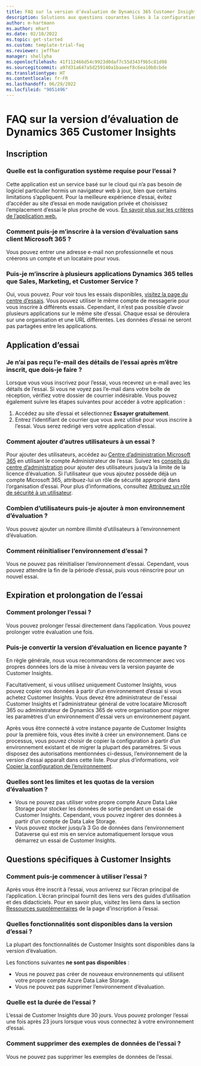 ```yaml
---
title: FAQ sur la version d’évaluation de Dynamics 365 Customer Insights
description: Solutions aux questions courantes liées à la configuration et à la gestion de la version d’évaluation de Customer Insights. Découvrez comment résoudre les problèmes spécifiques à la plateforme et aux applications.
author: m-hartmann
ms.author: mhart
ms.date: 02/10/2022
ms.topic: get-started
ms.custom: template-trial-faq
ms.reviewer: jeffhar
manager: shellyha
ms.openlocfilehash: 41f112466d54c9923d0daf7c55d343f9b5c81d98
ms.sourcegitcommit: a97d31a647a5d259140a1baaeef8c6ea10b8cbde
ms.translationtype: HT
ms.contentlocale: fr-FR
ms.lasthandoff: 06/29/2022
ms.locfileid: "9051496"
---
```

# <a name="dynamics-365-customer-insights-trial-faq"></a>FAQ sur la version d’évaluation de Dynamics 365 Customer Insights

## <a name="sign-up"></a>Inscription

### <a name="what-are-the-system-requirements-for-the-trial"></a>Quelle est la configuration système requise pour l’essai ?

Cette application est un service basé sur le cloud qui n’a pas besoin de logiciel particulier hormis un navigateur web à jour, bien que certains limitations s’appliquent. Pour la meilleure expérience d’essai, évitez d’accéder au site d’essai en mode navigation privée et choisissez l’emplacement d’essai le plus proche de vous. [En savoir plus sur les critères de l’application web.](/power-platform/admin/web-application-requirements)

### <a name="how-do-i-sign-up-for-the-trial-without-a-microsoft-365-tenant"></a>Comment puis-je m’inscrire à la version d’évaluation sans client Microsoft 365 ?

Vous pouvez entrer une adresse e-mail non professionnelle et nous créerons un compte et un locataire pour vous.

### <a name="can-i-sign-up-for-multiple-dynamics-365-apps-such-as-sales-marketing-and-customer-service"></a>Puis-je m’inscrire à plusieurs applications Dynamics 365 telles que Sales, Marketing, et Customer Service ?

Oui, vous pouvez. Pour voir tous les essais disponibles, [visitez la page du centre d’essais](https://dynamics.microsoft.com/dynamics-365-free-trial). Vous pouvez utiliser le même compte de messagerie pour vous inscrire à différents essais. Cependant, il n’est pas possible d’avoir plusieurs applications sur le même site d’essai. Chaque essai se déroulera sur une organisation et une URL différentes. Les données d’essai ne seront pas partagées entre les applications.

## <a name="trial-app"></a>Application d’essai

### <a name="i-didnt-receive-the-trial-details-email-after-signing-up-what-should-i-do"></a>Je n’ai pas reçu l’e-mail des détails de l’essai après m’être inscrit, que dois-je faire ?

Lorsque vous vous inscrivez pour l’essai, vous recevrez un e-mail avec les détails de l’essai. Si vous ne voyez pas l’e-mail dans votre boîte de réception, vérifiez votre dossier de courrier indésirable. Vous pouvez également suivre les étapes suivantes pour accéder à votre application :

1. Accédez au site d’essai et sélectionnez **Essayer gratuitement**.
1. Entrez l’identifiant de courrier que vous avez utilisé pour vous inscrire à l’essai. Vous serez redirigé vers votre application d’essai.

### <a name="how-do-i-add-more-users-to-a-trial"></a>Comment ajouter d’autres utilisateurs à un essai ?

Pour ajouter des utilisateurs, accédez au [Centre d’administration Microsoft 365](https://admin.microsoft.com) en utilisant le compte Administrateur de l’essai. Suivez les [conseils du centre d’administration](/microsoft-365/admin/add-users/add-users) pour ajouter des utilisateurs jusqu’à la limite de la licence d’évaluation. Si l’utilisateur que vous ajoutez possède déjà un compte Microsoft 365, attribuez-lui un rôle de sécurité approprié dans l’organisation d’essai. Pour plus d’informations, consultez [Attribuez un rôle de sécurité à un utilisateur](/power-platform/admin/create-users-assign-online-security-roles#assign-a-security-role-to-a-user).

### <a name="how-many-users-can-i-add-to-my-trial-environment"></a>Combien d’utilisateurs puis-je ajouter à mon environnement d’évaluation ?

Vous pouvez ajouter un nombre illimité d’utilisateurs à l’environnement d’évaluation.

### <a name="how-do-i-reset-the-trial-environment"></a>Comment réinitialiser l’environnement d’essai ?

Vous ne pouvez pas réinitialiser l’environnement d’essai. Cependant, vous pouvez attendre la fin de la période d’essai, puis vous réinscrire pour un nouvel essai.

## <a name="trial-expiration-and-extension"></a>Expiration et prolongation de l’essai

### <a name="how-do-i-extend-the-trial"></a>Comment prolonger l’essai ?

Vous pouvez prolonger l’essai directement dans l’application. Vous pouvez prolonger votre évaluation une fois.

### <a name="can-i-convert-the-trial-to-a-paid-license"></a>Puis-je convertir la version d’évaluation en licence payante ?

En règle générale, nous vous recommandons de recommencer avec vos propres données lors de la mise à niveau vers la version payante de Customer Insights. 

Facultativement, si vous utilisez uniquement Customer Insights, vous pouvez copier vos données à partir d’un environnement d’essai si vous achetez Customer Insights. Vous devez être administrateur de l'essai Customer Insights et l'administrateur général de votre locataire Microsoft 365 ou administrateur de Dynamics 365 de votre organisation pour migrer les paramètres d'un environnement d'essai vers un environnement payant.

Après vous être connecté à votre instance payante de Customer Insights pour la première fois, vous êtes invité à créer un environnement. Dans ce processus, vous pouvez choisir de copier la configuration à partir d’un environnement existant et de migrer la plupart des paramètres. Si vous disposez des autorisations mentionnées ci-dessus, l’environnement de la version d’essai apparaît dans cette liste. Pour plus d’informations, voir [Copier la configuration de l’environnement](create-environment.md#copy-the-environment-configuration).

### <a name="what-are-the-trial-limits-and-quotas"></a>Quelles sont les limites et les quotas de la version d’évaluation ?

- Vous ne pouvez pas utiliser votre propre compte Azure Data Lake Storage pour stocker les données de sortie pendant un essai de Customer Insights. Cependant, vous pouvez ingérer des données à partir d’un compte de Data Lake Storage.
- Vous pouvez stocker jusqu’à 3 Go de données dans l’environnement Dataverse qui est mis en service automatiquement lorsque vous démarrez un essai de Customer Insights.

## <a name="customer-insights-specific-questions"></a>Questions spécifiques à Customer Insights

### <a name="how-do-i-start-using-the-trial"></a>Comment puis-je commencer à utiliser l’essai ?

Après vous être inscrit à l’essai, vous arriverez sur l’écran principal de l’application. L’écran principal fournit des liens vers des guides d’utilisation et des didacticiels. Pour en savoir plus, visitez les liens dans la section [Ressources supplémentaires](trial-signup.md#additional-resources) de la page d’inscription à l’essai.

### <a name="what-features-are-available-in-the-trial"></a>Quelles fonctionnalités sont disponibles dans la version d’essai ?

La plupart des fonctionnalités de Customer Insights sont disponibles dans la version d’évaluation.

Les fonctions suivantes **ne sont pas disponibles** :

- Vous ne pouvez pas créer de nouveaux environnements qui utilisent votre propre compte Azure Data Lake Storage.
- Vous ne pouvez pas supprimer l’environnement d’évaluation.

### <a name="how-long-does-the-trial-last"></a>Quelle est la durée de l’essai ?

L’essai de Customer Insights dure 30 jours. Vous pouvez prolonger l’essai une fois après 23 jours lorsque vous vous connectez à votre environnement d’essai.

### <a name="how-do-i-remove-sample-data-from-the-trial"></a>Comment supprimer des exemples de données de l’essai ?

Vous ne pouvez pas supprimer les exemples de données de l’essai.
